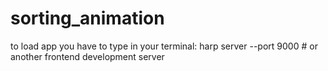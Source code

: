 # sorting_animation

to load app you have to type in your terminal: harp server --port 9000 # or another frontend development server

